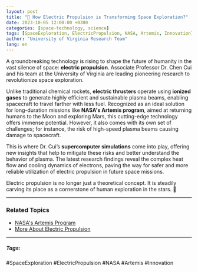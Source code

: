 ```yaml
---
layout: post
title: "🚀 How Electric Propulsion is Transforming Space Exploration?"
date: 2023-10-05 12:00:00 +0300
categories: [space-technology, science]
tags: [SpaceExploration, ElectricPropulsion, NASA, Artemis, Innovation]
author: "University of Virginia Research Team"
lang: en
---
```


A groundbreaking technology is rising to shape the future of humanity in the vast silence of space: **electric propulsion**. Associate Professor Dr. Chen Cui and his team at the University of Virginia are leading pioneering research to revolutionize space exploration.

Unlike traditional chemical rockets, **electric thrusters** operate using **ionized gases** to generate highly efficient and sustainable plasma beams, enabling spacecraft to travel farther with less fuel. Recognized as an ideal solution for long-duration missions like **NASA's Artemis program**, aimed at returning humans to the Moon and exploring Mars, this cutting-edge technology offers immense potential. However, it also comes with its own set of challenges; for instance, the risk of high-speed plasma beams causing damage to spacecraft.

This is where Dr. Cui’s **supercomputer simulations** come into play, offering new insights that help to mitigate these risks and better understand the behavior of plasma. The latest research findings reveal the complex heat flow and cooling dynamics of electrons, paving the way for safer and more reliable utilization of electric propulsion in future space missions.

Electric propulsion is no longer just a theoretical concept. It is steadily carving its place as a cornerstone of human exploration in the stars. 🚀

---

### Related Topics
- [NASA's Artemis Program](https://www.nasa.gov/specials/artemis/)
- [More About Electric Propulsion](https://en.wikipedia.org/wiki/Ion_thruster)

---

##### Tags:
#SpaceExploration #ElectricPropulsion #NASA #Artemis #Innovation
